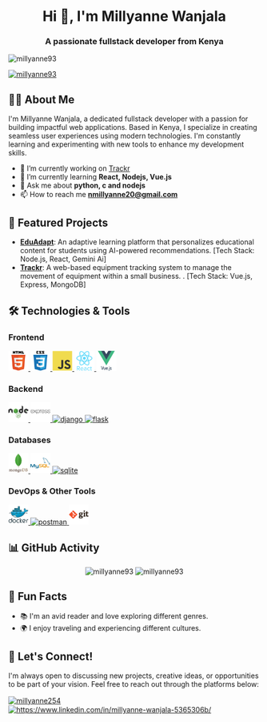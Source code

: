 <h1 align="center">Hi 👋, I'm Millyanne Wanjala</h1>
<h3 align="center">A passionate fullstack developer from Kenya</h3>

<p align="left"> <img src="https://komarev.com/ghpvc/?username=millyanne93&label=Profile%20views&color=0e75b6&style=flat" alt="millyanne93" /> </p>

<p align="left"> <a href="https://github.com/ryo-ma/github-profile-trophy"><img src="https://github-profile-trophy.vercel.app/?username=millyanne93" alt="millyanne93" /></a> </p>

## 👩‍💻 About Me
I'm Millyanne Wanjala, a dedicated fullstack developer with a passion for building impactful web applications. Based in Kenya, I specialize in creating seamless user experiences using modern technologies. I'm constantly learning and experimenting with new tools to enhance my development skills.

- 🔭 I’m currently working on [Trackr](https://github.com/millyanne93/Trackr)
- 🌱 I’m currently learning **React, Nodejs, Vue.js**
- 💬 Ask me about **python, c and nodejs**
- 📫 How to reach me **nmillyanne20@gmail.com**

## 🚀 Featured Projects

- **[EduAdapt](https://github.com/millyanne93/EduAdapt)**: An adaptive learning platform that personalizes educational content for students using AI-powered recommendations. [Tech Stack: Node.js, React, Gemini Ai]
- **[Trackr](https://github.com/millyanne93/Trackr)**: A web-based equipment tracking system to manage the movement of equipment within a small business. . [Tech Stack: Vue.js, Express, MongoDB]

## 🛠️ Technologies & Tools

### Frontend
<a href="https://www.w3.org/html/" target="_blank" rel="noreferrer"> <img src="https://raw.githubusercontent.com/devicons/devicon/master/icons/html5/html5-original-wordmark.svg" alt="html5" width="40" height="40"/> </a>
<a href="https://www.w3schools.com/css/" target="_blank" rel="noreferrer"> <img src="https://raw.githubusercontent.com/devicons/devicon/master/icons/css3/css3-original-wordmark.svg" alt="css3" width="40" height="40"/> </a>
<a href="https://developer.mozilla.org/en-US/docs/Web/JavaScript" target="_blank" rel="noreferrer"> <img src="https://raw.githubusercontent.com/devicons/devicon/master/icons/javascript/javascript-original.svg" alt="javascript" width="40" height="40"/> </a>
<a href="https://reactjs.org/" target="_blank" rel="noreferrer"> <img src="https://raw.githubusercontent.com/devicons/devicon/master/icons/react/react-original-wordmark.svg" alt="react" width="40" height="40"/> </a>
<a href="https://vuejs.org/" target="_blank" rel="noreferrer"> <img src="https://raw.githubusercontent.com/devicons/devicon/master/icons/vuejs/vuejs-original-wordmark.svg" alt="vuejs" width="40" height="40"/> </a>

### Backend
<a href="https://nodejs.org" target="_blank" rel="noreferrer"> <img src="https://raw.githubusercontent.com/devicons/devicon/master/icons/nodejs/nodejs-original-wordmark.svg" alt="nodejs" width="40" height="40"/> </a>
<a href="https://expressjs.com" target="_blank" rel="noreferrer"> <img src="https://raw.githubusercontent.com/devicons/devicon/master/icons/express/express-original-wordmark.svg" alt="express" width="40" height="40"/> </a>
<a href="https://www.djangoproject.com/" target="_blank" rel="noreferrer"> <img src="https://cdn.worldvectorlogo.com/logos/django.svg" alt="django" width="40" height="40"/> </a>
<a href="https://flask.palletsprojects.com/" target="_blank" rel="noreferrer"> <img src="https://www.vectorlogo.zone/logos/pocoo_flask/pocoo_flask-icon.svg" alt="flask" width="40" height="40"/> </a>

### Databases
<a href="https://www.mongodb.com/" target="_blank" rel="noreferrer"> <img src="https://raw.githubusercontent.com/devicons/devicon/master/icons/mongodb/mongodb-original-wordmark.svg" alt="mongodb" width="40" height="40"/> </a>
<a href="https://www.mysql.com/" target="_blank" rel="noreferrer"> <img src="https://raw.githubusercontent.com/devicons/devicon/master/icons/mysql/mysql-original-wordmark.svg" alt="mysql" width="40" height="40"/> </a>
<a href="https://www.sqlite.org/" target="_blank" rel="noreferrer"> <img src="https://www.vectorlogo.zone/logos/sqlite/sqlite-icon.svg" alt="sqlite" width="40" height="40"/> </a>

### DevOps & Other Tools
<a href="https://www.docker.com/" target="_blank" rel="noreferrer"> <img src="https://raw.githubusercontent.com/devicons/devicon/master/icons/docker/docker-original-wordmark.svg" alt="docker" width="40" height="40"/> </a>
<a href="https://postman.com" target="_blank" rel="noreferrer"> <img src="https://www.vectorlogo.zone/logos/getpostman/getpostman-icon.svg" alt="postman" width="40" height="40"/> </a>
<a href="https://git-scm.com/" target="_blank" rel="noreferrer"> <img src="https://raw.githubusercontent.com/devicons/devicon/master/icons/git/git-original-wordmark.svg" alt="git" width="40" height="40"/> </a>

## 📊 GitHub Activity
<p align="center">
  <img src="https://github-readme-streak-stats.herokuapp.com/?user=millyanne93&" alt="millyanne93" />
  <img src="https://github-readme-stats.vercel.app/api/top-langs?username=millyanne93&show_icons=true&locale=en&layout=compact" alt="millyanne93" />
</p>

## 🌟 Fun Facts
- 📚 I'm an avid reader and love exploring different genres.
- 🌍 I enjoy traveling and experiencing different cultures.

## 🤝 Let's Connect!
I'm always open to discussing new projects, creative ideas, or opportunities to be part of your vision. Feel free to reach out through the platforms below:

<p align="left">
<a href="https://twitter.com/millyanne254" target="blank"><img align="center" src="https://raw.githubusercontent.com/rahuldkjain/github-profile-readme-generator/master/src/images/icons/Social/twitter.svg" alt="millyanne254" height="30" width="40" /></a>
<a href="https://linkedin.com/in/https://www.linkedin.com/in/millyanne-wanjala-5365306b/" target="blank"><img align="center" src="https://raw.githubusercontent.com/rahuldkjain/github-profile-readme-generator/master/src/images/icons/Social/linked-in-alt.svg" alt="https://www.linkedin.com/in/millyanne-wanjala-5365306b/" height="30" width="40" /></a>
</p>
